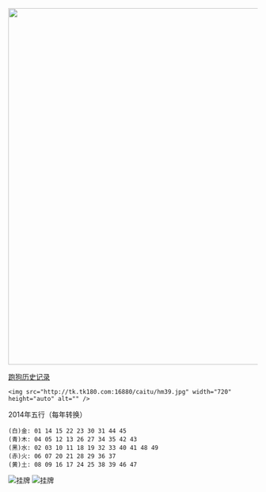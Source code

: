    <img src="http://tk.tk180.com:16880/caitu/hm40.jpg" width="720" height="auto" alt="" /> 
   <p><a href="http://www.100tk.com/col/5357.html" target="view_window">跑狗历史记录</a></p>

    <img src="http://tk.tk180.com:16880/caitu/hm39.jpg" width="720" height="auto" alt="" /> 

 2014年五行（每年转换）

    (白)金: 01 14 15 22 23 30 31 44 45
    (青)木: 04 05 12 13 26 27 34 35 42 43
    (黑)水: 02 03 10 11 18 19 32 33 40 41 48 49
    (赤)火: 06 07 20 21 28 29 36 37
    (黄)土: 08 09 16 17 24 25 38 39 46 47
![挂牌](http://tk.tk180.com:16880/caitu/141.jpg)
![挂牌](http://tk.tk180.com:16880/caitu/q278.jpg)

